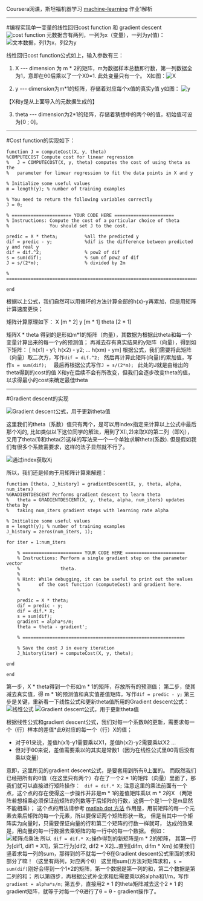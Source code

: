 Coursera网课，斯坦福机器学习 [machine-learning](https://www.coursera.org/learn/machine-learning/home/welcome) 作业1解析

-----
#编程实现单一变量的线性回归cost function 和 gradient descent
![cost function](https://upload-images.jianshu.io/upload_images/42676-3d8fc73c97499fdd.png?imageMogr2/auto-orient/strip%7CimageView2/2/w/1240)
元数据含有两列，一列为x（变量），一列为y(值)：
![文本数据，列1为x，列2为y](https://upload-images.jianshu.io/upload_images/42676-600a83a69a3655d0.png?imageMogr2/auto-orient/strip%7CimageView2/2/w/1240)


线性回归cost function公式如上，输入参数有三：

1. X --- dimension 为 m * 2的矩阵，m为数据样本总数即行数，第一列数据全为1，意即在θ0后乘以了一个X0=1.
此处变量只有一个。
X如图：![X](https://upload-images.jianshu.io/upload_images/42676-b818a8e104037cdc.png?imageMogr2/auto-orient/strip%7CimageView2/2/w/1240)

2. y --- dimension为m*1的矩阵，存储着对应每个x值的真实y值
y如图：
![y](https://upload-images.jianshu.io/upload_images/42676-3bc6a6c8621415fa.png?imageMogr2/auto-orient/strip%7CimageView2/2/w/1240)

【X和y是从上面导入的元数据生成的】

3. theta --- dimension为2*1的矩阵，存储着猜想中的两个θ的值，初始值可设为[0 ; 0]。

-----

#Cost function的实现如下：
```
function J = computeCost(X, y, theta)
%COMPUTECOST Compute cost for linear regression
%   J = COMPUTECOST(X, y, theta) computes the cost of using theta as the
%   parameter for linear regression to fit the data points in X and y

% Initialize some useful values
m = length(y); % number of training examples

% You need to return the following variables correctly 
J = 0;

% ====================== YOUR CODE HERE ======================
% Instructions: Compute the cost of a particular choice of theta
%               You should set J to the cost.

predic = X * theta;          %all the predicted y
dif = predic - y;            %dif is the difference between predicted y and real y
dif = dif.^2;                % pow2 of dif
s = sum(dif);                % sum of pow2 of dif
J = s/(2*m);                 % divided by 2m

% =========================================================================

end
```


根据以上公式，我们自然可以用循环的方法计算全部的h(x)-y再累加，但是用矩阵计算速度更快；
 

矩阵计算原理如下：
X [m * 2]
y [m * 1]
theta [2 * 1]

矩阵X * theta 得到的是形如m*1的矩阵（向量），其数据为根据此theta和每一个变量计算出来的每一个y的预测值；
再减去存有真实结果的y矩阵（向量），得到如下矩阵：
[  h(x1) - y1;
 h(x2) - y2;
...
h(xm) - ym]
根据公式，我们需要将此矩阵（向量）取二次方，写作`dif = dif.^2; `
然后再计算此矩阵(向量)的累加值，写作`s = sum(dif);  `
最后再根据公式写作`J = s/(2*m); `
此处的J就是由给出的theta得到的cost的值
X和y在后续不会有所改变，但我们会逐步改变theta的值，以求得最小的cost来确定最佳theta

----

#Gradient descent的实现

![Gradient descent公式，用于更新theta值](https://upload-images.jianshu.io/upload_images/42676-b002d22109e70279.png?imageMogr2/auto-orient/strip%7CimageView2/2/w/1240)

这里我们的theta（系数）值只有两个，是可以用index指定来计算以上公式中最后那个Xj的,
比如类似以下这位同学的解法，用到了X(:,2)来取X的第二列（即Xj），又用了theta(1)和theta(2)这样的写法来一个一个单独求解theta(系数). 但是假如我们有很多个系数需要求，这样的法子显然就不行了。

![通过index获取Xj](https://upload-images.jianshu.io/upload_images/42676-a156640f631dbc5e.png?imageMogr2/auto-orient/strip%7CimageView2/2/w/1240)

所以，我们还是倾向于用矩阵计算来解题：
```
function [theta, J_history] = gradientDescent(X, y, theta, alpha, num_iters)
%GRADIENTDESCENT Performs gradient descent to learn theta
%   theta = GRADIENTDESCENT(X, y, theta, alpha, num_iters) updates theta by 
%   taking num_iters gradient steps with learning rate alpha

% Initialize some useful values
m = length(y); % number of training examples
J_history = zeros(num_iters, 1);

for iter = 1:num_iters

    % ====================== YOUR CODE HERE ======================
    % Instructions: Perform a single gradient step on the parameter vector
    %               theta. 
    %
    % Hint: While debugging, it can be useful to print out the values
    %       of the cost function (computeCost) and gradient here.
    %

    predic = X * theta;
    dif = predic - y; 
    dif = dif.* X;
    s = sum(dif);
    gradient = alpha*s/m;
    theta = theta - gradient';

    % ============================================================

    % Save the cost J in every iteration    
    J_history(iter) = computeCost(X, y, theta);

end

end

```
第一步，X * theta得到一个形如m * 1的矩阵，存放所有的预测值；
第二步，使其减去真实值，得 m * 1的预测值和真实值差值矩阵，写作`dif = predic - y;`
第三步是关键，重新看一下线性公式和更新theta值所用的Gradient descent公式：
![线性公式](https://upload-images.jianshu.io/upload_images/42676-a24239519cfba6cd.png?imageMogr2/auto-orient/strip%7CimageView2/2/w/1240)
![Gradient descent公式，用于更新theta值](https://upload-images.jianshu.io/upload_images/42676-b002d22109e70279.png?imageMogr2/auto-orient/strip%7CimageView2/2/w/1240)

根据线性公式和gradient descent公式，我们对每一个系数θ的更新，需要求每一个（行）样本的差值*此θ对应的每一个（行）X的值；
- 对于θ1来说，差值h(x1)-y1需要乘以X1，差值h(x2)-y2需要乘以X2 ...
- 但对于θ0来说，差值需要乘以的其实是常数1（因为在线性公式里θ0背后没有乘以变量）

意即，这里所见的gradient descent公式，是要套用到所有θ上面的。
而既然我们已经把所有的θ值（在这里只有两个）存在了一个2 * 1的矩阵（向量）里面了，那我们就可以直接进行矩阵操作：
` dif = dif.* X;`
注意这里的乘法前面有一个点，这个点的存在使得这一步操作并非是m * 1的差值矩阵乘以 m * 2的X （两矩阵若想相乘必须保证前矩阵的列数等于后矩阵的行数，这俩一个是1一个是m显然不能相乘）；
这个点的用法请参考 [matlab dot 方法](https://www.mathworks.com/help/matlab/ref/dot.html)
作用是，用前矩阵的每一个元素去乘后矩阵的每一个元素，所以要保证两个矩阵形状一致，
但是当其中一个矩阵实为向量时，只需要保证向量的行和第二个矩阵的行数一样就可，
达成的效果是，用向量的每一行数据去乘矩阵的每一行中的每一个数据。
例如：
![矩阵点乘法](https://upload-images.jianshu.io/upload_images/42676-0b42812788e800fe.png?imageMogr2/auto-orient/strip%7CimageView2/2/w/1240)
所以` dif = dif.* X;`操作得到的新矩阵是m * 2的矩阵，
其第一行为[dif1, dif1 * X1]，第二行为[dif2, dif2 * X2]...直到[difm, difm * Xm]
如果我们竖着求每一列的sum，那得到的不就每一个θ在Gradient descent公式里面的求和部分了嘛！（这里有两列，对应两个θ）
这里用sum()方法对矩阵求和，`s = sum(dif)`刚好会得到一个1*2的矩阵，第一个数据是第一列的和，第二个数据是第二列的和；
所以第四步，再根据公式补全求和后需要乘以的alpha和1/m，写作`gradient = alpha*s/m;`
第五步，直接用2 * 1 的theta矩阵减去这个2 * 1 的gradient矩阵，就等于对每一个θ进行了θ = θ - gradient操作了。
